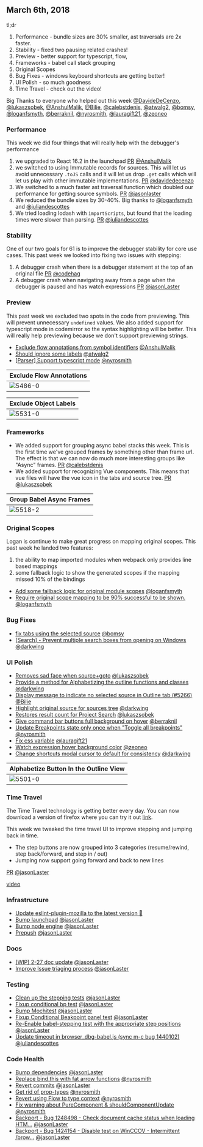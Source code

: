 ## March 6th, 2018

tl;dr

1.  Performance - bundle sizes are 30% smaller, ast traversals are 2x faster.
2.  Stability - fixed two pausing related crashes!
3.  Preview - better support for typescript, flow,
4.  Frameworks - babel call stack grouping
5.  Original Scopes
6.  Bug Fixes - windows keyboard shortcuts are getting better!
7.  UI Polish - so much goodness
8.  Time Travel - check out the video!

Big Thanks to everyone who helped out this week [@DavideDeCenzo], [@lukaszsobek], [@AnshulMalik], [@Bilie], [@calebstdenis], [@atwalg2], [@bomsy], [@loganfsmyth], [@berraknil], [@nyrosmith], [@lauragift21], [@zeoneo]

### Performance

This week we did four things that will really help with the debugger's performance

1.  we upgraded to React 16.2 in the launchpad [PR][5465] [@AnshulMalik]
2.  we switched to using Immutable records for sources. This will let us avoid unnecessary `.toJS` calls and it will let us drop `.get` calls which will let us play with other immutable implementations. [PR][5389] [@davidedecenzo]
3.  We switched to a much faster ast traversal function which doubled our performance for getting source symbols. [PR][5572] [@jasonlaster]
4.  We reduced the bundle sizes by 30-40%. Big thanks to [@loganfsmyth] and [@juliandescottes]
5.  We tried loading lodash with `importScripts`, but found that the loading times were slower than parsing. [PR][5608] [@juliandescottes]

### Stability

One of our two goals for 61 is to improve the debugger stability for core use cases.
This past week we looked into fixing two issues with stepping:

1.  A debugger crash when there is a debugger statement at the top of an original file [PR][5490] [@codehag]
2.  A debugger crash when navigating away from a page when the debugger is paused and has watch expressions [PR][5524] [@jasonLaster]

### Preview

This past week we excluded two spots in the code from previewing. This will prevent unnecessary `undefined` values. We also added support for typescript mode in codemirror so the syntax highlighting will be better. This will really help previewing because we don't support previewing strings.

* [Exclude flow annotations from symbol identifiers][5486] [@AnshulMalik]
* [Should ignore some labels][5531] [@atwalg2]
* [[Parser] Support typescript mode][5574] [@nyrosmith]

| Exclude Flow Annotations |
| ------------------------ |
| ![5486-0]                |

| Exclude Object Labels |
| --------------------- |
| ![5531-0]             |

### Frameworks

* We added support for grouping async babel stacks this week. This is the first time we've grouped frames by something other than frame url. The effect is that we can now do much more interesting groups like "Async" frames. [PR][5518] [@calebstdenis]
* We added support for recognizing Vue components. This means that vue files will have the vue icon in the tabs and source tree. [PR][5530] [@lukaszsobek]

| Group Babel Async Frames |
| ------------------------ |
| ![5518-2]                |

### Original Scopes

Logan is continue to make great progress on mapping original scopes. This past week he landed two features:

1.  the ability to map imported modules when webpack only provides line based mappings
2.  some fallback logic to show the generated scopes if the mapping missed 10% of the bindings

* [Add some fallback logic for original module scopes][5541] [@loganfsmyth]
* [Require original scope mapping to be 90% successful to be shown.][5549] [@loganfsmyth]

### Bug Fixes

* [fix tabs using the selected source][5535] [@bomsy]
* [[Search] - Prevent multiple search boxes from opening on Windows][5569] [@darkwing]

### UI Polish

* [Removes sad face when source+goto][5444] [@lukaszsobek]
* [Provide a method for Alphabetizing the outline functions and classes][5501] [@darkwing]
* [Display message to indicate no selected source in Outline tab (#5266)][5506] [@Bilie]
* [Highlight original source for sources tree][5511] [@darkwing]
* [Restores result count for Project Search][5536] [@lukaszsobek]
* [Give command bar buttons full background on hover][5548] [@berraknil]
* [Update Breakpoints state only once when "Toggle all breakpoints"][5567] [@nyrosmith]
* [Fix css variable][5577] [@lauragift21]
* [Watch expression hover background color][5591] [@zeoneo]
* [Change shortcuts modal cursor to default for consistency][5612] [@darkwing]

| Alphabetize Button In the Outline View |
| -------------------------------------- |
| ![5501-0]                              |

### Time Travel

The Time Travel technology is getting better every day. You can now download a version of firefox where you can try it out [link](https://developer.mozilla.org/en-US/docs/Mozilla/Projects/WebReplay).

This week we tweaked the time travel UI to improve stepping and jumping back in time.

* The step buttons are now grouped into 3 categories (resume/rewind, step back/forward, and step in / out)
* Jumping now support going forward and back to new lines

[PR][5601] [@jasonLaster]

[video](https://youtu.be/YRKsYc6jCg4)

### Infrastructure

* [Update eslint-plugin-mozilla to the latest version 🚀][5503]
* [Bump launchpad][5542] [@jasonLaster]
* [Bump node engine][5610] [@jasonLaster]
* [Prepush][5611] [@jasonLaster]

### Docs

* [(WIP) 2-27 doc update][5547] [@jasonLaster]
* [Improve Issue triaging process][5580] [@jasonLaster]

### Testing

* [Clean up the stepping tests][5551] [@jasonLaster]
* [Fixup conditional bp test][5555] [@jasonLaster]
* [Bump Mochitest][5556] [@jasonLaster]
* [Fixup Conditional Beakpoint panel test][5562] [@jasonLaster]
* [Re-Enable babel-stepping test with the appropriate step positions][5594] [@jasonLaster]
* [Update timeout in browser_dbg-babel.js (sync m-c bug 1440102)][5604] [@juliandescottes]

### Code Health

* [Bump dependencies][5560] [@jasonLaster]
* [Replace bind.this with fat arrow functions][5571] [@nyrosmith]
* [Revert commits][5575] [@jasonLaster]
* [Get rid of prop-types][5579] [@nyrosmith]
* [Revert using Flow to type context][5599] [@nyrosmith]
* [Fix warning about PureComponent & shouldComponentUpdate][5600] [@nyrosmith]
* [Backport - Bug 1248498 - Check document cache status when loading HTM…][5606] [@jasonLaster]
* [Backport - Bug 1424154 - Disable test on WinCCOV - Intermittent /brow…][5607] [@jasonLaster]

[5444-0]: https://user-images.githubusercontent.com/23530054/36551637-5d77725a-17f8-11e8-8907-6a0564421e71.gif
[5486-0]: https://user-images.githubusercontent.com/7821757/36467741-1ebec1fa-1706-11e8-80c7-ebc7be26c6db.gif
[5501-0]: https://user-images.githubusercontent.com/46655/36518031-5a3fc352-174a-11e8-91e7-601c939b28ff.png
[5518-0]: https://user-images.githubusercontent.com/7321311/36616406-a40163a2-18b1-11e8-8d3f-cef044e7884a.gif
[5518-1]: https://user-images.githubusercontent.com/7321311/36800857-8562c8a2-1c7e-11e8-89ba-b147c64c8510.png
[5518-2]: https://user-images.githubusercontent.com/7321311/36925581-890136e6-1e41-11e8-8df3-e10b4eda9142.png
[5531-0]: https://user-images.githubusercontent.com/23143862/36647331-182cad6e-1a41-11e8-8282-794cd09a18d2.gif
[5536-0]: https://user-images.githubusercontent.com/23530054/36688593-36053f4e-1b2d-11e8-8b41-336fd3eab571.gif
[5548-0]: https://user-images.githubusercontent.com/6593585/36753552-869488a8-1c17-11e8-8f12-68ed72345acd.gif
[5572-0]: https://user-images.githubusercontent.com/254562/36863585-18f6f898-1d58-11e8-8428-4ef4b1d44d78.png
[5572-1]: https://user-images.githubusercontent.com/254562/36863581-176fb71c-1d58-11e8-9e3b-2a6dfa6fd758.png
[5591-0]: https://user-images.githubusercontent.com/26451940/36920188-e3e5d6e0-1e85-11e8-9abe-76fad5c94d8d.gif
[5601-0]: https://user-images.githubusercontent.com/254562/36946872-cd3b195c-1f91-11e8-8428-41c331aa22a0.png
[5601-1]: https://user-images.githubusercontent.com/254562/36946870-c9c8f6a4-1f91-11e8-8f20-b7cc915fbd55.png
[5389]: https://github.com/devtools-html/debugger.html/pull/5389
[5444]: https://github.com/devtools-html/debugger.html/pull/5444
[5465]: https://github.com/devtools-html/debugger.html/pull/5465
[5486]: https://github.com/devtools-html/debugger.html/pull/5486
[5490]: https://github.com/devtools-html/debugger.html/pull/5490
[5501]: https://github.com/devtools-html/debugger.html/pull/5501
[5503]: https://github.com/devtools-html/debugger.html/pull/5503
[5506]: https://github.com/devtools-html/debugger.html/pull/5506
[5511]: https://github.com/devtools-html/debugger.html/pull/5511
[5518]: https://github.com/devtools-html/debugger.html/pull/5518
[5524]: https://github.com/devtools-html/debugger.html/pull/5524
[5530]: https://github.com/devtools-html/debugger.html/pull/5530
[5531]: https://github.com/devtools-html/debugger.html/pull/5531
[5535]: https://github.com/devtools-html/debugger.html/pull/5535
[5536]: https://github.com/devtools-html/debugger.html/pull/5536
[5541]: https://github.com/devtools-html/debugger.html/pull/5541
[5542]: https://github.com/devtools-html/debugger.html/pull/5542
[5547]: https://github.com/devtools-html/debugger.html/pull/5547
[5548]: https://github.com/devtools-html/debugger.html/pull/5548
[5549]: https://github.com/devtools-html/debugger.html/pull/5549
[5551]: https://github.com/devtools-html/debugger.html/pull/5551
[5555]: https://github.com/devtools-html/debugger.html/pull/5555
[5556]: https://github.com/devtools-html/debugger.html/pull/5556
[5560]: https://github.com/devtools-html/debugger.html/pull/5560
[5562]: https://github.com/devtools-html/debugger.html/pull/5562
[5567]: https://github.com/devtools-html/debugger.html/pull/5567
[5569]: https://github.com/devtools-html/debugger.html/pull/5569
[5571]: https://github.com/devtools-html/debugger.html/pull/5571
[5572]: https://github.com/devtools-html/debugger.html/pull/5572
[5575]: https://github.com/devtools-html/debugger.html/pull/5575
[5576]: https://github.com/devtools-html/debugger.html/pull/5576
[5577]: https://github.com/devtools-html/debugger.html/pull/5577
[5579]: https://github.com/devtools-html/debugger.html/pull/5579
[5580]: https://github.com/devtools-html/debugger.html/pull/5580
[5591]: https://github.com/devtools-html/debugger.html/pull/5591
[5593]: https://github.com/devtools-html/debugger.html/pull/5593
[5594]: https://github.com/devtools-html/debugger.html/pull/5594
[5599]: https://github.com/devtools-html/debugger.html/pull/5599
[5600]: https://github.com/devtools-html/debugger.html/pull/5600
[5601]: https://github.com/devtools-html/debugger.html/pull/5601
[5604]: https://github.com/devtools-html/debugger.html/pull/5604
[5606]: https://github.com/devtools-html/debugger.html/pull/5606
[5607]: https://github.com/devtools-html/debugger.html/pull/5607
[5608]: https://github.com/devtools-html/debugger.html/pull/5608
[5610]: https://github.com/devtools-html/debugger.html/pull/5610
[5611]: https://github.com/devtools-html/debugger.html/pull/5611
[5612]: https://github.com/devtools-html/debugger.html/pull/5612
[5574]: https://github.com/devtools-html/debugger.html/pull/5574
[@davidedecenzo]: https://github.com/DavideDeCenzo
[@lukaszsobek]: https://github.com/lukaszsobek
[@anshulmalik]: https://github.com/AnshulMalik
[@codehag]: https://github.com/codehag
[@darkwing]: https://github.com/darkwing
[@bilie]: https://github.com/Bilie
[@calebstdenis]: https://github.com/calebstdenis
[@jasonlaster]: https://github.com/jasonLaster
[@atwalg2]: https://github.com/atwalg2
[@bomsy]: https://github.com/bomsy
[@loganfsmyth]: https://github.com/loganfsmyth
[@berraknil]: https://github.com/berraknil
[@nyrosmith]: https://github.com/nyrosmith
[@juliandescottes]: https://github.com/juliandescottes
[@lauragift21]: https://github.com/lauragift21
[@zeoneo]: https://github.com/zeoneo
